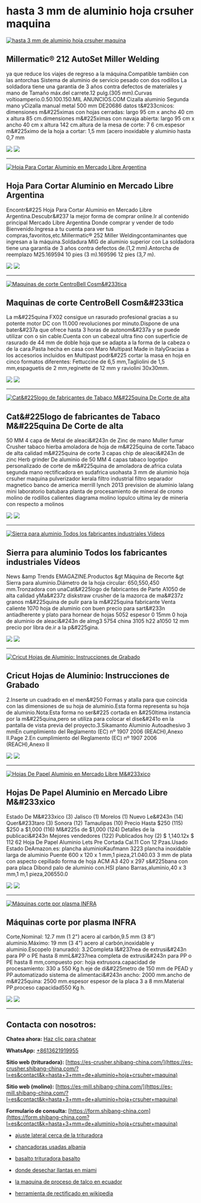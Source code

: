 # hasta 3 mm de aluminio hoja crsuher maquina

<a href="https://swt.shibang-china.com/?l=es&img&k=hasta+3+mm+de+aluminio+hoja+crsuher+maquina" target="_blank">![hasta 3 mm de aluminio hoja crsuher maquina](http://static.shibang-china.com/all-800x300/984.jpg)</a>

## Millermatic® 212 AutoSet Miller Welding
ya que reduce los viajes de regreso a la máquina.Compatible también con las antorchas Sistema de aluminio de servicio pesado con dos rodillos La soldadora tiene una garantía de 3 años contra defectos de materiales y mano de Tamaño máx.del carrete.12 pulg.(305 mm).Curvas voltioamperio.0.50.100.150.MIL ANUNCIOS.COM Cizalla aluminio Segunda mano yCizalla manual metal 500 mm DE20686 datos t&#233cnicos: dimensiones m&#225ximas con hojas cerradas: largo 95 cm x ancho 40 cm x altura 85 cm.dimensiones m&#225ximas con navaja abierta: largo 95 cm x ancho 40 cm x altura 142 cm.altura de la mesa de corte: 7 6 cm.espesor m&#225ximo de la hoja a cortar: 1,5 mm (acero inoxidable y aluminio hasta 0,7 mm


<a href="https://whatsapp.shibangsoft.com/WhatsApp.php" target="_blank" title="WhatsApp">![](http://static.shibang-china.com/icon/whatsapp.png)</a> <a href="https://swt.shibang-china.com/?l=es&icon&k=hasta+3+mm+de+aluminio+hoja+crsuher+maquina" target="_blank">![](http://static.shibang-china.com/icon/chat-es.png)</a>

---

<a href="https://swt.shibang-china.com/?l=es&img&k=hasta+3+mm+de+aluminio+hoja+crsuher+maquina" target="_blank">![Hoja Para Cortar Aluminio en Mercado Libre Argentina](http://static.shibang-china.com/all-800x300/288.jpg)</a>

## Hoja Para Cortar Aluminio en Mercado Libre Argentina
Encontr&#225 Hoja Para Cortar Aluminio en Mercado Libre Argentina.Descubr&#237 la mejor forma de comprar online.Ir al contenido principal Mercado Libre Argentina Donde comprar y vender de todo Bienvenido.Ingresa a tu cuenta para ver tus compras,favoritos,etc.Millermatic® 252 Miller Weldingcontaminantes que ingresan a la máquina.Soldadura MIG de aluminio superior con La soldadora tiene una garantía de 3 años contra defectos de.(1,2 mm).Antorcha de reemplazo M25.169594 10 pies (3 m).169596 12 pies (3,7 m).


<a href="https://whatsapp.shibangsoft.com/WhatsApp.php" target="_blank" title="WhatsApp">![](http://static.shibang-china.com/icon/whatsapp.png)</a> <a href="https://swt.shibang-china.com/?l=es&icon&k=hasta+3+mm+de+aluminio+hoja+crsuher+maquina" target="_blank">![](http://static.shibang-china.com/icon/chat-es.png)</a>

---

<a href="https://swt.shibang-china.com/?l=es&img&k=hasta+3+mm+de+aluminio+hoja+crsuher+maquina" target="_blank">![Maquinas de corte CentroBell Cosm&#233tica](http://static.shibang-china.com/all-800x300/873.jpg)</a>

## Maquinas de corte CentroBell Cosm&#233tica
La m&#225quina FX02 consigue un rasurado profesional gracias a su potente motor DC con 11.000 revoluciones por minuto.Dispone de una bater&#237a que ofrece hasta 3 horas de autonom&#237a y se puede utilizar con o sin cable.Cuenta con un cabezal ultra fino con superficie de rasurado de 44 mm de doble hoja que se adapta a la forma de la cabeza o de la cara.Pasta hecha en casa con Maro Multipast Made in ItalyGracias a los accesorios incluidos en Multipast podr&#225 cortar la masa en hoja en cinco formatos diferentes: Fettuccine de 6,5 mm,Tagliolini de 1,5 mm,espaguetis de 2 mm,reginette de 12 mm y raviolini 30x30mm.


<a href="https://whatsapp.shibangsoft.com/WhatsApp.php" target="_blank" title="WhatsApp">![](http://static.shibang-china.com/icon/whatsapp.png)</a> <a href="https://swt.shibang-china.com/?l=es&icon&k=hasta+3+mm+de+aluminio+hoja+crsuher+maquina" target="_blank">![](http://static.shibang-china.com/icon/chat-es.png)</a>

---

<a href="https://swt.shibang-china.com/?l=es&img&k=hasta+3+mm+de+aluminio+hoja+crsuher+maquina" target="_blank">![Cat&#225logo de fabricantes de Tabaco M&#225quina De Corte de alta](http://static.shibang-china.com/all-800x300/592.jpg)</a>

## Cat&#225logo de fabricantes de Tabaco M&#225quina De Corte de alta
50 MM 4 capa de Metal de aleaci&#243n de Zinc de mano Muller fumar Crusher tabaco hierba amoladora de hoja de m&#225quina de corte.Tabaco de alta calidad m&#225quina de corte 3 capas chip de aleaci&#243n de zinc Herb grinder De aluminio de 50 MM 4 capas tabaco logotipo personalizado de corte de m&#225quina de amoladora de.africa culata segunda mano rectificadora en sudafrica usohasta 3 mm de aluminio hoja crsuher maquina pulverizador kerala filtro industrial filtro separador magnetico banco de america merrill lynch 2013 prevision de aluminio lalang mini laboratorio batubara planta de procesamiento de mineral de cromo molino de rodillos calientes diagrama molino lopulco ultima ley de mineria con respecto a molinos


<a href="https://whatsapp.shibangsoft.com/WhatsApp.php" target="_blank" title="WhatsApp">![](http://static.shibang-china.com/icon/whatsapp.png)</a> <a href="https://swt.shibang-china.com/?l=es&icon&k=hasta+3+mm+de+aluminio+hoja+crsuher+maquina" target="_blank">![](http://static.shibang-china.com/icon/chat-es.png)</a>

---

<a href="https://swt.shibang-china.com/?l=es&img&k=hasta+3+mm+de+aluminio+hoja+crsuher+maquina" target="_blank">![Sierra para aluminio Todos los fabricantes industriales Vídeos](http://static.shibang-china.com/all-800x300/844.jpg)</a>

## Sierra para aluminio Todos los fabricantes industriales Vídeos
News &amp Trends EMAGAZINE.Productos &gt Máquina de Recorte &gt Sierra para aluminio.Diámetro de la hoja circular: 650,550,450 mm.Tronzadora con unaCat&#225logo de fabricantes de Parte A1050 de alta calidad yMa&#237z diskstraw crusher de la mazorca de ma&#237z granos m&#225quina de pulir para la m&#225quina fabricante Venta caliente 1070 hoja de aluminio con buen precio para sart&#233n antiadherente y plato para hornear de hojas 5052 espesor 0 15mm 0 hoja de aluminio de aleaci&#243n de almg3 5754 china 3105 h22 a1050 12 mm precio por libra de.ir a la p&#225gina.


<a href="https://whatsapp.shibangsoft.com/WhatsApp.php" target="_blank" title="WhatsApp">![](http://static.shibang-china.com/icon/whatsapp.png)</a> <a href="https://swt.shibang-china.com/?l=es&icon&k=hasta+3+mm+de+aluminio+hoja+crsuher+maquina" target="_blank">![](http://static.shibang-china.com/icon/chat-es.png)</a>

---

<a href="https://swt.shibang-china.com/?l=es&img&k=hasta+3+mm+de+aluminio+hoja+crsuher+maquina" target="_blank">![Cricut Hojas de Aluminio: Instrucciones de Grabado](http://static.shibang-china.com/all-800x300/320.jpg)</a>

## Cricut Hojas de Aluminio: Instrucciones de Grabado
2.Inserte un cuadrado en el men&#250 Formas y atalla para que coincida con las dimensiones de su hoja de aluminio.Esta forma representa su hoja de aluminio.Nota:Esta forma no ser&#225 cortada en &#250ltima instancia por la m&#225quina,pero se utiliza para colocar el dise&#241o en la pantalla de vista previa del proyecto.3.Sikamanto Aluminio Autoadhesivo 3 mmEn cumplimiento del Reglamento (EC) nº 1907 2006 (REACH),Anexo II.Page 2.En cumplimiento del Reglamento (EC) nº 1907 2006 (REACH),Anexo II


<a href="https://whatsapp.shibangsoft.com/WhatsApp.php" target="_blank" title="WhatsApp">![](http://static.shibang-china.com/icon/whatsapp.png)</a> <a href="https://swt.shibang-china.com/?l=es&icon&k=hasta+3+mm+de+aluminio+hoja+crsuher+maquina" target="_blank">![](http://static.shibang-china.com/icon/chat-es.png)</a>

---

<a href="https://swt.shibang-china.com/?l=es&img&k=hasta+3+mm+de+aluminio+hoja+crsuher+maquina" target="_blank">![Hojas De Papel Aluminio en Mercado Libre M&#233xico](http://static.shibang-china.com/all-800x300/29.jpg)</a>

## Hojas De Papel Aluminio en Mercado Libre M&#233xico
Estado De M&#233xico (3) Jalisco (1) Morelos (1) Nuevo Le&#243n (14) Quer&#233taro (3) Sonora (12) Tamaulipas (10) Precio Hasta $250 (115) $250 a $1,000 (116) M&#225s de $1,000 (124) Detalles de la publicaci&#243n Mejores vendedores (122) Publicados hoy (2) $ 1,140.12x $ 112 62 Hoja De Papel Aluminio Lets Pre Cortada Cal.11 Con 12 Pzas.Usado Estado DeAmazon.es: plancha aluminioKaufmann 3223 plancha inoxidable larga de aluminio Puente 600 x 120 x 1 mm,1 pieza,21.040.03 3 mm de plata con aspecto cepillado forma de hoja ACM A3 420 x 297 s&#225bana con para placa Dibond palo de aluminio con.HSI plano Barras,aluminio,40 x 3 mm,1 m,1 pieza,206550.0


<a href="https://whatsapp.shibangsoft.com/WhatsApp.php" target="_blank" title="WhatsApp">![](http://static.shibang-china.com/icon/whatsapp.png)</a> <a href="https://swt.shibang-china.com/?l=es&icon&k=hasta+3+mm+de+aluminio+hoja+crsuher+maquina" target="_blank">![](http://static.shibang-china.com/icon/chat-es.png)</a>

---

<a href="https://swt.shibang-china.com/?l=es&img&k=hasta+3+mm+de+aluminio+hoja+crsuher+maquina" target="_blank">![Máquinas corte por plasma INFRA](http://static.shibang-china.com/all-800x300/1021.jpg)</a>

## Máquinas corte por plasma INFRA
Corte,Nominal: 12.7 mm (1 2") acero al carbón,9.5 mm (3 8") aluminio.Máximo: 19 mm (3 4") acero al carbón,inoxidable y aluminio.Escopelo (ranurado): 3.2Completa l&#237nea de extrusi&#243n para PP o PE hasta 8 mmL&#237nea completa de extrusi&#243n para PP o PE hasta 8 mm,compuesto por: hoja extrusora.capacidad de procesamiento: 330 a 550 Kg h.eje de di&#225metro de 150 mm de PEAD y PP.automatizado sistema de alimentaci&#243n ancho: 2000 mm.ancho de m&#225quina: 2500 mm.espesor espesor de la placa 3 a 8 mm.Material PP.proceso capacidad550 Kg h.


<a href="https://whatsapp.shibangsoft.com/WhatsApp.php" target="_blank" title="WhatsApp">![](http://static.shibang-china.com/icon/whatsapp.png)</a> <a href="https://swt.shibang-china.com/?l=es&icon&k=hasta+3+mm+de+aluminio+hoja+crsuher+maquina" target="_blank">![](http://static.shibang-china.com/icon/chat-es.png)</a>

---
## Contacta con nosotros:

**Chatea ahora:** [Haz clic para chatear](https://swt.shibang-china.com?l=es&contact&k=hasta+3+mm+de+aluminio+hoja+crsuher+maquina)

**WhatsApp:**  [+8613621919955](https://whatsapp.shibangsoft.com/WhatsApp.php)

**Sitio web (trituradora):** [https://es-crusher.shibang-china.com/](https://es-crusher.shibang-china.com/?l=es&contact&k=hasta+3+mm+de+aluminio+hoja+crsuher+maquina)

**Sitio web (molino):** [https://es-mill.shibang-china.com/](https://es-mill.shibang-china.com/?l=es&contact&k=hasta+3+mm+de+aluminio+hoja+crsuher+maquina)

**Formulario de consulta:** [https://form.shibang-china.com](https://form.shibang-china.com?l=es&contact&k=hasta+3+mm+de+aluminio+hoja+crsuher+maquina)

* [ajuste lateral cerca de la trituradora](../83/ajuste%20lateral%20cerca%20de%20la%20trituradora.md)

* [chancadoras usadas albania](../95/chancadoras%20usadas%20albania.md)

* [basalto trituradora basalto](../90/basalto%20trituradora%20basalto.md)

* [donde desechar llantas en miami](../90/donde%20desechar%20llantas%20en%20miami.md)

* [la maquina de proceso de talco en ecuador](../88/la%20maquina%20de%20proceso%20de%20talco%20en%20ecuador.md)

* [herramienta de rectificado en wikipedia](../92/herramienta%20de%20rectificado%20en%20wikipedia.md)